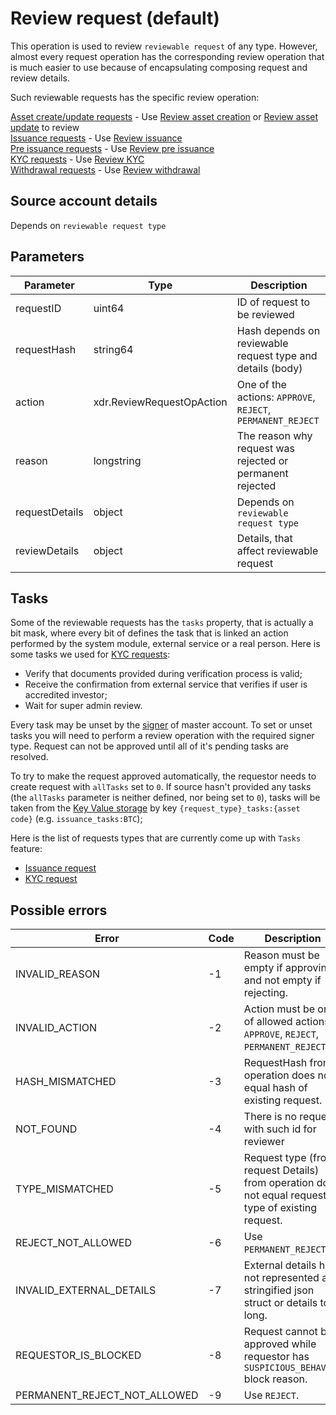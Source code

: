 # Review request (default)

This operation is used to review `reviewable request` of any type. However, almost
every request operation has the corresponding review operation that is much 
easier to use because of encapsulating composing request and review details.

Such reviewable requests has the specific review operation: 

[Asset create/update requests][1] - Use [Review asset creation][6] or [Review asset update][7] to review  
[Issuance requests][2] - Use [Review issuance][8]  
[Pre issuance requests][3] - Use [Review pre issuance][9]  
[KYC requests][4] - Use [Review KYC][10]  
[Withdrawal requests][5] - Use [Review withdrawal][11]  

## Source account details

Depends on `reviewable request type`

## Parameters

| Parameter      |    Type                   |       Description                                                                                          |
|----------------|---------------------------|------------------------------------------------------------------------------------------------------------|
| requestID      | uint64                    | ID of request to be reviewed                                                                               |
| requestHash    | string64                  | Hash depends on reviewable request type and details (body)                                                 |
| action         | xdr.ReviewRequestOpAction | One of the actions: `APPROVE`, `REJECT`, `PERMANENT_REJECT`                                                |
| reason         | longstring                | The reason why request was rejected or permanent rejected                                                  |
| requestDetails | object                    | Depends on `reviewable request type`                                                                       |
| reviewDetails  | object                    | Details, that affect reviewable request                                                                    |

## Tasks

Some of the reviewable requests has the `tasks` property, that is actually 
a bit mask, where every bit of defines the task that is linked an action 
performed by the system module, external service or a real person. Here is
some tasks we used for [KYC requests][4]:

* Verify that documents provided during verification process is valid;
* Receive the confirmation from external service that verifies if user is 
accredited investor;
* Wait for super admin review.

Every task may be unset by the [signer][12] of master account. To set or unset 
tasks you will need to perform a review operation with the required signer type. 
Request can not be approved until all of it's pending tasks are resolved.

To try to make the request approved automatically, the requestor needs to create 
request with `allTasks` set to `0`. If source hasn't provided any tasks (the `allTasks` 
parameter is neither defined, nor being set to `0`), tasks will be taken
from the [Key Value storage][2] by key `{request_type}_tasks:{asset code}` 
(e.g. `issuance_tasks:BTC`);

Here is the list of requests types that are currently come up with `Tasks` feature:

* [Issuance request][2]
* [KYC request][4]

## Possible errors

| Error                        | Code | Description                                                                                         |
|------------------------------|------|-----------------------------------------------------------------------------------------------------|
| INVALID_REASON               |  -1  | Reason must be empty if approving and not empty if rejecting.                                       |
| INVALID_ACTION               |  -2  | Action must be one of allowed actions: `APPROVE`, `REJECT`, `PERMANENT_REJECT`.                     |
| HASH_MISMATCHED    	       |  -3  | RequestHash from operation does not equal hash of existing request.				    |
| NOT_FOUND                    |  -4  | There is no request with such id for reviewer                                                       |
| TYPE_MISMATCHED              |  -5  | Request type (from request Details) from operation does not equal request type of existing request. |
| REJECT_NOT_ALLOWED           |  -6  | Use `PERMANENT_REJECT`.                                                                             |
| INVALID_EXTERNAL_DETAILS     |  -7  | External details has not represented as stringified json struct or details too long.                |
| REQUESTOR_IS_BLOCKED         |  -8  | Request cannot be approved while requestor has `SUSPICIOUS_BEHAVIOR` block reason.                  |
| PERMANENT_REJECT_NOT_ALLOWED |  -9  | Use `REJECT`.    									            |


[1]: request_asset.md
[2]: request_issuance.md
[3]: request_pre_issuance.md
[4]: request_kyc.md
[5]: request_withdrawal.md
[6]: review_asset_creation.md
[7]: review_asset_update.md
[8]: review_issuance.md
[9]: review_pre_issuance.md
[10]: review_kyc.md
[11]: review_withdrawal.md
[12]: /tech/key_entities/signer.md
[13]: https://tokend.gitlab.io/docs/#key-value-storage
